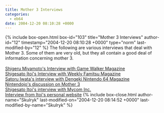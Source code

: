 ```yaml
---
title: Mother 3 Interviews
categories:
  - eb64
date: 2004-12-20 08:10:28 +0000
---
```

{% include box-open.html box-id="103" title="Mother 3 Interviews" author-id="12" timestamp="2004-12-20 08:10:28 +0000" type="norm" last-modified-by="12" %}
The following are various interviews that deal with Mother 3. Some of them are very old, but they all contain a good deal of information concerning mother 3.
<br/><br/>
<a href="1.php">Shigeru Miyamoto's Interview with Game Walker Magazine</a><br/>
<a href="2.php">Shigesato Itoi's Interview with Weekly Famitsu Magazine</a><br/>
<a href="3.php">Satoru Iwata's interview with Dengeki Nintendo 64 Magazine</a><br/>
<a href="4.php">Nintendojo's discussion on Mother 3</a><br/>
<a href="5.php">Shigesato Itoi's interview with Mycom Inc.</a><br/>
<a href="6.php">Interview from Itoi's personal website</a>
{% include box-close.html author-name="Skulryk" last-modified-on="2004-12-20 08:14:52 +0000" last-modified-by-name="Skulryk" %}
